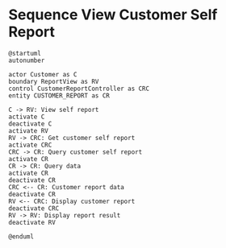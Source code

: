 # Sequence View Customer Self Report

```plantuml
@startuml
autonumber

actor Customer as C
boundary ReportView as RV
control CustomerReportController as CRC
entity CUSTOMER_REPORT as CR

C -> RV: View self report
activate C
deactivate C
activate RV
RV -> CRC: Get customer self report
activate CRC
CRC -> CR: Query customer self report
activate CR
CR -> CR: Query data
activate CR
deactivate CR
CRC <-- CR: Customer report data
deactivate CR
RV <-- CRC: Display customer report
deactivate CRC
RV -> RV: Display report result
deactivate RV

@enduml
```

<!-- diagram id="sequence-view-customer-self-report-view-customer-self-report" -->
